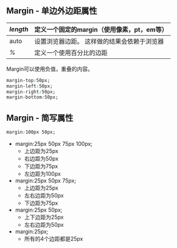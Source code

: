## Margin - 单边外边距属性

| *length* | 定义一个固定的margin（使用像素，pt，em等）  |
| -------- | ------------------------------------------- |
| auto     | 设置浏览器边距。 这样做的结果会依赖于浏览器 |
| *%*      | 定义一个使用百分比的边距                    |

 Margin可以使用负值，重叠的内容。

```css
margin-top:50px;
margin-left:50px;
margin-right:50px;
margin-bottom:50px;
```

## Margin - 简写属性

```css
margin:100px 50px;
```

- margin:25px 50px 75px 100px;
  - 上边距为25px
  - 右边距为50px
  - 下边距为75px
  - 左边距为100px
- margin:25px 50px 75px;
  - 上边距为25px
  - 左右边距为50px
  - 下边距为75px
- margin:25px 50px;
  - 上下边距为25px
  - 左右边距为50px
- margin:25px;
  - 所有的4个边距都是25px
